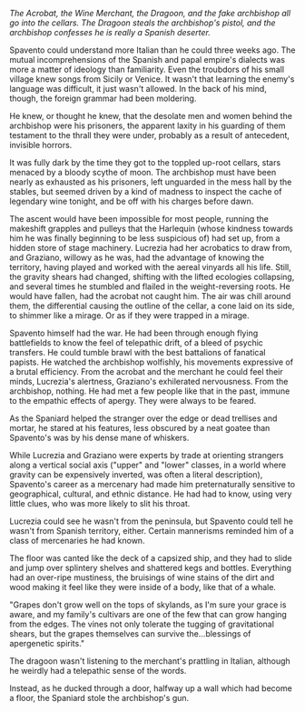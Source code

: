 *The Acrobat, the Wine Merchant, the Dragoon, and the fake archbishop all go into the cellars. The Dragoon steals the archbishop's pistol, and the archbishop confesses he is really a Spanish deserter.*

Spavento could understand more Italian than he could three weeks ago. The mutual incomprehensions of the Spanish and papal empire's dialects was more a matter of ideology than familiarity. Even the troubdors of his small village knew songs from Sicily or Venice. It wasn't that learning the enemy's language was difficult, it just wasn't allowed. In the back of his mind, though, the foreign grammar had been moldering.

He knew, or thought he knew, that the desolate men and women behind the archbishop were his prisoners, the apparent laxity in his guarding of them testament to the thrall they were under, probably as a result of antecedent, invisible horrors. 

It was fully dark by the time they got to the toppled up-root cellars, stars menaced by a bloody scythe of moon. The archbishop must have been nearly as exhausted as his prisoners, left unguarded in the mess hall by the stables, but seemed driven by a kind of madness to inspect the cache of legendary wine tonight, and be off with his charges before dawn.

The ascent would have been impossible for most people, running the makeshift grapples and pulleys that the Harlequin (whose kindness towards him he was finally beginning to be less suspicious of) had set up, from a hidden store of stage machinery. Lucrezia had her acrobatics to draw from, and Graziano, willowy as he was, had the advantage of knowing the territory, having played and worked with the aereal vinyards all his life. Still, the gravity shears had changed, shifting with the lifted ecologies collapsing, and several times he stumbled and flailed in the weight-reversing roots. He would have fallen, had the acrobat not caught him. The air was chill around them, the differential causing the outline of the cellar, a cone laid on its side, to shimmer like a mirage. Or as if they were trapped in a mirage.

Spavento himself had the war. He had been through enough flying battlefields to know the feel of telepathic drift, of a bleed of psychic transfers. He could tumble brawl with the best battalions of fanatical papists. He watched the archbishop wolfishly, his movements expressive of a brutal efficiency. From the acrobat and the merchant he could feel their minds, Lucrezia's alertness, Graziano's exhilerated nervousness. From the archbishop, nothing. He had met a few people like that in the past, immune to the empathic effects of apergy. They were always to be feared. 

As the Spaniard helped the stranger over the edge or dead trellises and mortar, he stared at his features, less obscured by a neat goatee than Spavento's was by his dense mane of whiskers.

While Lucrezia and Graziano were experts by trade at orienting strangers along a vertical social axis ("upper" and "lower" classes, in a world where gravity can be expensively inverted, was often a literal description), Spavento's career as a mercenary had made him preternaturally sensitive to geographical, cultural, and ethnic distance. He had had to know, using very little clues, who was more likely to slit his throat.

Lucrezia could see he wasn't from the peninsula, but Spavento could tell he wasn't from Spanish territory, either. Certain mannerisms reminded him of a class of mercenaries he had known.

The floor was canted like the deck of a capsized ship, and they had to slide and jump over splintery shelves and shattered kegs and bottles. Everything had an over-ripe mustiness, the bruisings of wine stains of the dirt and wood making it feel like they were inside of a body, like that of a whale. 

"Grapes don't grow well on the tops of skylands, as I'm sure your grace is aware, and my family's cultivars are one of the few that can grow hanging from the edges. The vines not only tolerate the tugging of gravitational shears, but the grapes themselves can survive the...blessings of apergenetic spirits."

The dragoon wasn't listening to the merchant's prattling in Italian, although he weirdly had a telepathic sense of the words. 

Instead, as he ducked through a door, halfway up a wall which had become a floor, the Spaniard stole the archbishop's gun. 





